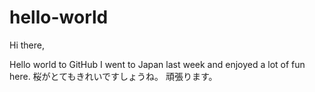 # hello-world
Hi there,

Hello world to GitHub
I went to Japan last week and enjoyed a lot of fun here.
桜がとてもきれいですしょうね。
頑張ります。
